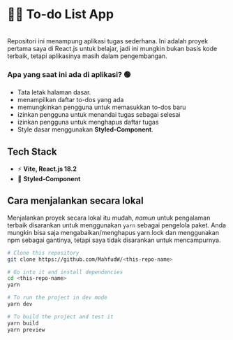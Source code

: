 # 👨‍💻 To-do List App

<br>
Repositori ini menampung aplikasi tugas sederhana. Ini adalah proyek pertama saya di React.js untuk belajar, jadi ini mungkin bukan basis kode terbaik, tetapi aplikasinya masih dalam pengembangan.

### Apa yang saat ini ada di aplikasi? 🟢

- Tata letak halaman dasar.
- menampilkan daftar to-dos yang ada
- memungkinkan pengguna untuk memasukkan to-dos baru
- izinkan pengguna untuk menandai tugas sebagai selesai
- izinkan pengguna untuk menghapus daftar tugas
- Style dasar menggunakan **Styled-Component**.


## Tech Stack

- ⚡ **Vite, React.js 18.2**
- 🍃 **Styled-Component**

## Cara menjalankan secara lokal

Menjalankan proyek secara lokal itu mudah, *namun* untuk pengalaman terbaik disarankan untuk menggunakan `yarn` sebagai pengelola paket. Anda mungkin bisa saja mengabaikan/menghapus yarn.lock dan menggunakan npm sebagai gantinya, tetapi saya tidak disarankan untuk mencampurnya.

```bash
# Clone this repository
git clone https://github.com/MahfudW/<this-repo-name>

# Go into it and install dependencies
cd <this-repo-name>
yarn

# To run the project in dev mode
yarn dev

# To build the project and test it
yarn build
yarn preview
```